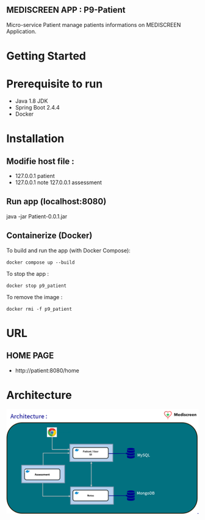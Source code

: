 ## MEDISCREEN APP : P9-Patient

Micro-service Patient manage patients informations on MEDISCREEN Application.

# Getting Started

# Prerequisite to run

- Java 1.8 JDK
- Spring Boot 2.4.4
- Docker 

# Installation

## Modifie host file :

- 127.0.0.1 patient
- 127.0.0.1 note
  127.0.0.1 assessment

## Run app (localhost:8080)

java -jar Patient-0.0.1.jar

## Containerize (Docker)

To build and run the app (with Docker Compose):
~~~
docker compose up --build
~~~

To stop the app :
~~~
docker stop p9_patient
~~~

To remove the image :
~~~
docker rmi -f p9_patient
~~~
# URL
## HOME PAGE
- http://patient:8080/home

# Architecture
![Alt Text](/Archi.png)



